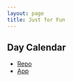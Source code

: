 ```yaml
---
layout: page
title: Just for Fun
---
```


## Day Calendar

* [Repo](https://github.com/ianmstew/day-calendar)
* [App](http://ianmstew.com/day-calendar/)
